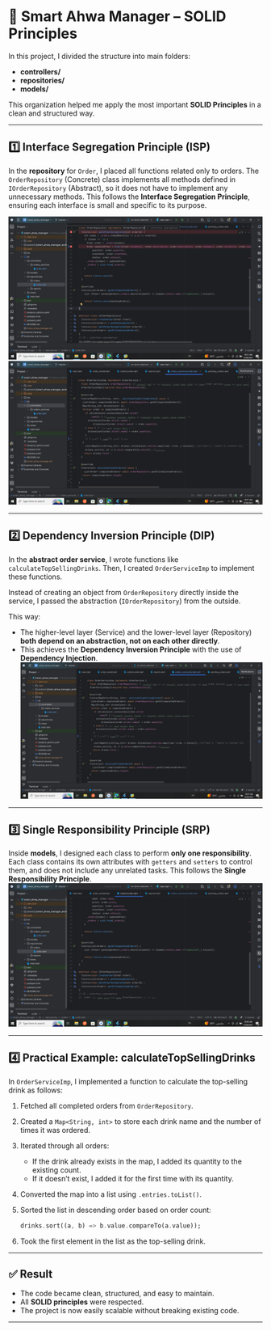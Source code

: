 
# 🧩 Smart Ahwa Manager – SOLID Principles

In this project, I divided the structure into main folders:

* **controllers/**
* **repositories/**
* **models/**

This organization helped me apply the most important **SOLID Principles** in a clean and structured way.

---

## 1️⃣ Interface Segregation Principle (ISP)

In the **repository** for `Order`, I placed all functions related only to orders.
The `OrderRepository` (Concrete) class implements all methods defined in `IOrderRepository` (Abstract),
so it does not have to implement any unnecessary methods.
This follows the **Interface Segregation Principle**, ensuring each interface is small and specific to its purpose.

![Result Screenshot](./Screenshot%20(1330).png)
![Result Screenshot](./Screenshot%20(1327).png)





---

## 2️⃣ Dependency Inversion Principle (DIP)

In the **abstract order service**, I wrote functions like `calculateTopSellingDrinks`.
Then, I created `OrderServiceImp` to implement these functions.

Instead of creating an object from `OrderRepository` directly inside the service,
I passed the abstraction (`IOrderRepository`) from the outside.

This way:

* The higher-level layer (Service) and the lower-level layer (Repository) **both depend on an abstraction, not on each other directly**.
* This achieves the **Dependency Inversion Principle** with the use of **Dependency Injection**.
![Result Screenshot](./Screenshot%20(1327).png)


---

## 3️⃣ Single Responsibility Principle (SRP)

Inside **models**, I designed each class to perform **only one responsibility**.
Each class contains its own attributes with `getters` and `setters` to control them,
and does not include any unrelated tasks.
This follows the **Single Responsibility Principle**.
![Result Screenshot](./Screenshot%20(1328).png)


---

## 4️⃣ Practical Example: calculateTopSellingDrinks

In `OrderServiceImp`, I implemented a function to calculate the top-selling drink as follows:

1. Fetched all completed orders from `OrderRepository`.
2. Created a `Map<String, int>` to store each drink name and the number of times it was ordered.
3. Iterated through all orders:

   * If the drink already exists in the map, I added its quantity to the existing count.
   * If it doesn’t exist, I added it for the first time with its quantity.
4. Converted the map into a list using `.entries.toList()`.
5. Sorted the list in descending order based on order count:

   ```dart
   drinks.sort((a, b) => b.value.compareTo(a.value));
   ```
6. Took the first element in the list as the top-selling drink.

---

## ✅ Result

* The code became clean, structured, and easy to maintain.
* All **SOLID principles** were respected.
* The project is now easily scalable without breaking existing code.

---




